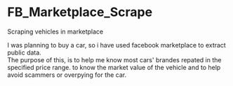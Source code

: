 # FB_Marketplace_Scrape
Scraping vehicles in marketplace 

I was planning to buy a car, so i have used facebook marketplace to extract public data.  
The purpose of this, is to help me know most cars' brandes repated in the specified price range. to know the market value of the vehicle and to help avoid scammers or overpying for the car. 
